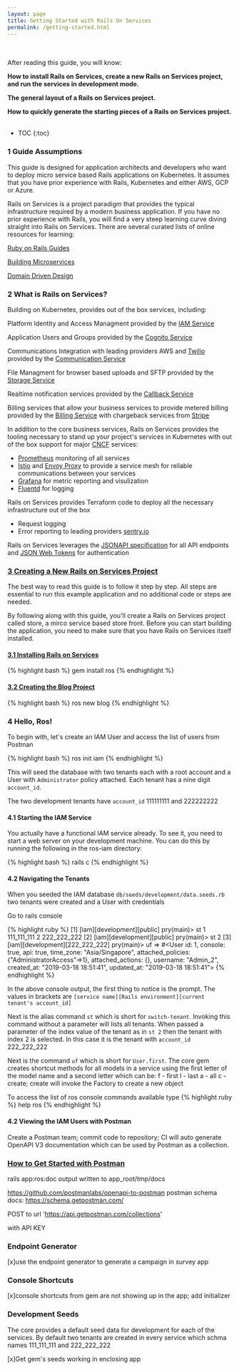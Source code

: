 ```yaml
---
layout: page
title: Getting Started with Rails On Services
permalink: /getting-started.html
---
```

<div class="summary" markdown="1">
<br/><br/>
After reading this guide, you will know:

<b>How to install Rails on Services, create a new Rails on Services project, and run the services in development mode.</b>
<p></p>
<b>The general layout of a Rails on Services project.</b>
<p></p>

<b>How to quickly generate the starting pieces of a Rails on Services project.</b>
<br/><br/>
</div>

* TOC
{:toc}

### 1 Guide Assumptions

This guide is designed for application architects and developers who want to deploy micro service based Rails applications on Kubernetes. It assumes that you have prior experience with Rails, Kubernetes and either AWS, GCP or Azure.

Rails on Services is a project paradigm that provides the typical infrastructure required by a modern business application. If you have no prior experience with Rails, you will find a very steep learning curve diving straight into Rails on Services. There are several curated lists of online resources for learning:

[Ruby on Rails Guides](https://guides.rubyonrails.org)

[Building Microservices](https://www.amazon.com/dp/1491950358?aaxitk=ngaqJOnUNX5y4Wo1Ai39pg&pd_rd_i=1491950358&pf_rd_p=e037c154-e093-48a4-b127-477e5e294e3f&hsa_cr_id=9661114680601&sb-ci-n=asinImage&sb-ci-v=https%3A%2F%2Fimages-na.ssl-images-amazon.com%2Fimages%2FI%2F51m85J4Zi9L.jpg&sb-ci-a=1491950358)

[Domain Driven Design](https://www.amazon.com/Domain-Driven-Design-Tackling-Complexity-Software/dp/0321125215/ref=sr_1_1?crid=1DYDEYDM4PYM8&keywords=domain+driven+design&qid=1553189946&s=gateway&sprefix=domain+driven+%2Caps%2C363&sr=8-1)

### 2 What is Rails on Services?

Building on Kubernetes, provides out of the box services, including:

Platform Identity and Access Managment provided by the [IAM Service](iam.html)

Application Users and Groups provided by the [Cognito Service](cognito.html)

Communications Integration with leading providers AWS and [Twilio](https://twilio.com) provided by the [Communication Service](comm.html)

File Managment for browser based uploads and SFTP provided by the [Storage Service](storage.html)

Realtime notification services provided by the [Callback Service](callback.html)

Billing services that allow your business services to provide metered billing provided by the [Billing Service](billing.html) with chargeback services from [Stripe](https://www.stripe.com)

In addition to the core business services, Rails on Services provides the tooling necessary to stand up your project's services in Kubernetes with out of the box support for major [CNCF](https://www.cncf.io) services:

- [Prometheus](https://prometheus.io) monitoring of all services
- [Istio](https://istio.io) and [Envoy Proxy](https://www.envoyproxy.io) to provide a service mesh for reliable communications between your services
- [Grafana](https://grafana.com) for metric reporting and visulization
- [Fluentd](https://www.fluentd.org) for logging

Rails on Services provides Terraform code to deploy all the necessary infrastructure out of the box

- Request logging
- Error reporting to leading providers [sentry.io](https://sentry.io)

Rails on Services leverages the [JSONAPI specification](https://jsonapi.org) for all API endpoints and [JSON Web Tokens](https://jwt.io) for authentication

### [3 Creating a New Rails on Services Project](#creating-a-new-rails-on-services-project)

The best way to read this guide is to follow it step by step. All steps are essential to run this example application and no additional code or steps are needed.

By following along with this guide, you'll create a Rails on Services project called store, a mirco service based store front. Before you can start building the application, you need to make sure that you have Rails on Services itself installed.

#### [3.1 Installing Rails on Services](#installing-rails-on-services)

{% highlight bash %}
gem install ros
{% endhighlight %}

#### [3.2 Creating the Blog Project](#creating-the-blog-project)

{% highlight bash %}
ros new blog
{% endhighlight %}

### 4 Hello, Ros!

To begin with, let's create an IAM User and access the list of users from Postman

{% highlight bash %}
ros init iam
{% endhighlight %}

This will seed the database with two tenants each with a root account and a User with `Administrator` policy attached. Each tenant has a nine digit `account_id`.

The two development tenants have `account_id` 111111111 and 222222222

#### 4.1 Starting the IAM Service

You actually have a functional IAM service already. To see it, you need to start a web server on your development machine. You can do this by running the following in the ros-iam directory:

{% highlight bash %}
rails c
{% endhighlight %}

#### 4.2 Navigating the Tenants

When you seeded the IAM database `db/seeds/development/data.seeds.rb` two tenants were created and a User with credentials

Go to rails console

{% highlight ruby %}
[1] [iam][development][public] pry(main)> st
1 111_111_111
2 222_222_222
[2] [iam][development][public] pry(main)> st 2
[3] [iam][development][222_222_222] pry(main)> uf
=> #<User id: 1, console: true, api: true, time_zone: "Asia/Singapore", attached_policies: {"AdministratorAccess"=>1}, attached_actions: {}, username: "Admin_2", created_at: "2019-03-18 18:51:41", updated_at: "2019-03-18 18:51:41">
{% endhighlight %}

In the above console output, the first thing to notice is the prompt. The values in brackets are `[service name][Rails environment][current tenant's account_id]`

Next is the alias command `st` which is short for `switch-tenant`. Invoking this command without a parameter will lists all tenants.
When passed a parameter of the  index value of the tenant as in `st 2` then the tenant with index 2 is selected. In this case it is the tenant
with `account_id` 222_222_222

Next is the command `uf` which is short for `User.first`. The core gem creates shortcut methods for all models in a service using the first letter of the model name and a second letter which can be:
f - first
l - last
a - all
c - create; create will invoke the Factory to create a new object

To access the list of ros console commands available type
{% highlight ruby %}
help ros
{% endhighlight %}


#### 4.2 Viewing the IAM Users with Postman

Create a Postman team; commit code to repository; CI will auto generate OpenAPI V3 documentation which can be used by Postman as a collection.


### [How to Get Started with Postman](getting-started-postman)

rails app:ros:doc
output written to app_root/tmp/docs

https://github.com/postmanlabs/openapi-to-postman
postman schema docs: https://schema.getpostman.com/

POST to url 'https://api.getpostman.com/collections'

with API KEY



<!---
[x]Dockerfile/compose in gems which mounts the current directory
[x]no puma, just rails s -b 0.0.0.0; puma is in the enclosing app’s Gemfile
[x]nginx is used to so that multiple services are available at the same port number
[x]Files: Dockerfile, docker-compose.yml, nginx.conf, settings.yml?
[x]dependent gems in dockerfile: use git instead of path, commit code to git, use bundle local for development, but dockerfile pulls from GH
[]get this thing deployed into k8s using skaffold
[]add a .env file for the version number of the image, etc. push to perx docker hub
--->

### Endpoint Generator

[x]use the endpoint generator to generate a campaign in survey app

### Console Shortcuts

[x]console shortcuts from gem are not showing up in the app; add initializer


### Development Seeds

The core provides a default seed data for development for each of the services.
By default two tenants are created in every service which schma names 111_111_111 and 222_222_222

[x]Get gem's seeds working in enclosing app
